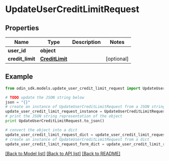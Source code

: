 # UpdateUserCreditLimitRequest


## Properties

Name | Type | Description | Notes
------------ | ------------- | ------------- | -------------
**user_id** | **object** |  | 
**credit_limit** | [**CreditLimit**](CreditLimit.md) |  | [optional] 

## Example

```python
from odin_sdk.models.update_user_credit_limit_request import UpdateUserCreditLimitRequest

# TODO update the JSON string below
json = "{}"
# create an instance of UpdateUserCreditLimitRequest from a JSON string
update_user_credit_limit_request_instance = UpdateUserCreditLimitRequest.from_json(json)
# print the JSON string representation of the object
print UpdateUserCreditLimitRequest.to_json()

# convert the object into a dict
update_user_credit_limit_request_dict = update_user_credit_limit_request_instance.to_dict()
# create an instance of UpdateUserCreditLimitRequest from a dict
update_user_credit_limit_request_form_dict = update_user_credit_limit_request.from_dict(update_user_credit_limit_request_dict)
```
[[Back to Model list]](../README.md#documentation-for-models) [[Back to API list]](../README.md#documentation-for-api-endpoints) [[Back to README]](../README.md)


